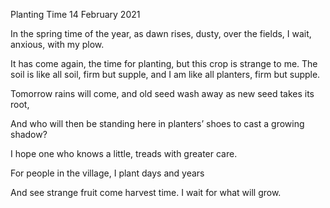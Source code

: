 Planting Time
14 February 2021

In the spring time of the year,
as dawn rises, dusty, over the fields,
I wait, anxious, with my plow.

It has come again, the time for planting,
but this crop is strange to me.
The soil is like all soil, firm but supple,
and I am like all planters,
firm but supple.

Tomorrow rains will come,
and old seed wash away
as new seed takes its root,

And who will then be standing here
in planters’ shoes
to cast a growing shadow?

I hope one who knows a little,
treads with greater care.

For people in the village,
I plant days and years

And see strange fruit come harvest time.
I wait for what will grow.
